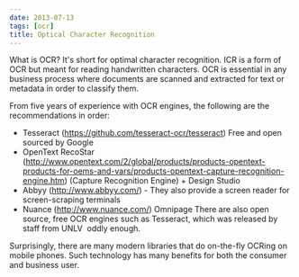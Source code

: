 ```yaml
---
date: 2013-07-13
tags: [ocr]
title: Optical Character Recognition
---
```


What is OCR? It's short for optimal character recognition. ICR is a form of OCR but meant for reading handwritten characters. OCR is essential in any business process where documents are scanned and extracted for text or metadata in order to classify them.

From five years of experience with OCR engines, the following are the recommendations in order:

- Tesseract (https://github.com/tesseract-ocr/tesseract) Free and open sourced by Google
- OpenText RecoStar (http://www.opentext.com/2/global/products/products-opentext-products-for-oems-and-vars/products-opentext-capture-recognition-engine.htm) (Capture Recognition Engine) + Design Studio
- Abbyy (http://www.abbyy.com/) - They also provide a screen reader for screen-scraping terminals
- Nuance (http://www.nuance.com/) Omnipage
There are also open source, free OCR engines such as Tesseract, which was released by staff from UNLV  oddly enough.

Surprisingly, there are many modern libraries that do on-the-fly OCRing on mobile phones. Such technology has many benefits for both the consumer and business user.